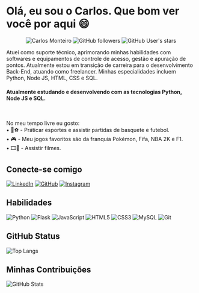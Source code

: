# Olá, eu sou o Carlos. Que bom ver você por aqui 😄
<p align="center">
<img src="https://komarev.com/ghpvc/?username=ocarlosmonteiro" alt="Carlos Monteiro" /> 
<img alt="GitHub followers" src="https://img.shields.io/github/followers/ocarlosmonteiro?label=Followers&color=red&style=flat">
<img alt="GitHub User's stars" src="https://img.shields.io/github/stars/ocarlosmonteiro?label=Stars&color=green&style=flat">  
</p>
Atuei como suporte técnico, aprimorando minhas habilidades com softwares e equipamentos de controle de acesso, gestão e apuração de pontos. Atualmente estou em transição de carreira para o desenvolvimento Back-End, atuando como freelancer. Minhas especialidades incluem Python, Node JS, HTML, CSS e SQL.

#### Atualmente estudando e desenvolvendo com as tecnologias Python, Node JS e SQL.
<br>

No meu tempo livre eu gosto:
<br>
• 🏀⚽ - Práticar esportes e assistir partidas de basquete e futebol.
<br>
• 🎮 - Meu jogos favoritos são da franquia Pokémon, Fifa, NBA 2K e F1.
<br>
• 🎞️🍿 - Assistir filmes.

## Conecte-se comigo
[![LinkedIn](https://img.shields.io/badge/LinkedIn-000000?style=for-the-badge&logo=linkedin&logoColor=blue)](https://www.linkedin.com/in/ocarlosrenanmonteiro/)
[![GitHub](https://img.shields.io/badge/GitHub-000000?style=for-the-badge&logo=github&logoColor=white)](https://github.com/ocarlosmonteiro)
[![Instagram](https://img.shields.io/badge/-Instagram-000000?style=for-the-badge&logo=instagram&logoColor=white)](https://www.instagram.com/ocarlosmonteiro/)

## Habilidades
![Python](https://img.shields.io/badge/Python-000000?style=for-the-badge&logo=python&logoColor=blue)
![Flask](https://img.shields.io/badge/Flask-000000?style=for-the-badge&logo=flask&logoColor=white)
![JavaScript](https://img.shields.io/badge/JavaScript-000000?style=for-the-badge&logo=javascript&logoColor=yellow)
![HTML5](https://img.shields.io/badge/HTML5-000000?style=for-the-badge&logo=html5&logoColor=orange)
![CSS3](https://img.shields.io/badge/CSS3-000000?style=for-the-badge&logo=css3&logoColor=blue)
![MySQL](https://img.shields.io/badge/MySQL-000000?style=for-the-badge&logo=mysql&logoColor=blue)
![Git](https://img.shields.io/badge/GIT-000000?style=for-the-badge&logo=git&logoColor=orange)


## GitHub Status
![Top Langs](https://github-readme-stats-git-masterrstaa-rickstaa.vercel.app/api/top-langs/?username=ocarlosmonteiro&bg_color=000&border&title_color=FFF&text_color=FFF)

## Minhas Contribuições
![GitHub Stats](https://github-readme-stats.vercel.app/api?username=ocarlosmonteiro&theme=transparent&bg_color=000&border__icons=true&icon_color=00FF7F&title_color=00FF7F&text_color=FFF)
